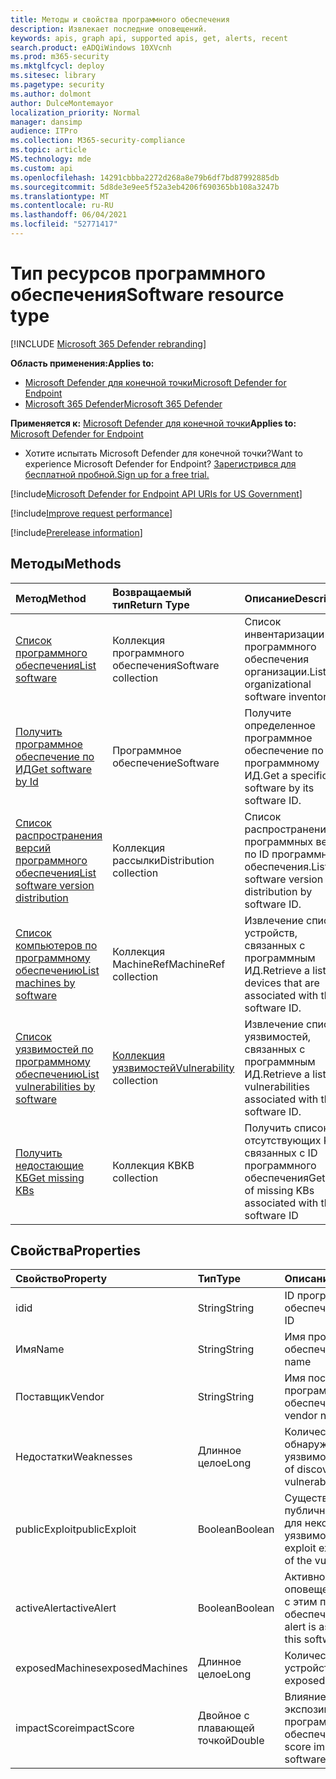 ```yaml
---
title: Методы и свойства программного обеспечения
description: Извлекает последние оповещений.
keywords: apis, graph api, supported apis, get, alerts, recent
search.product: eADQiWindows 10XVcnh
ms.prod: m365-security
ms.mktglfcycl: deploy
ms.sitesec: library
ms.pagetype: security
ms.author: dolmont
author: DulceMontemayor
localization_priority: Normal
manager: dansimp
audience: ITPro
ms.collection: M365-security-compliance
ms.topic: article
MS.technology: mde
ms.custom: api
ms.openlocfilehash: 14291cbbba2272d268a8e79b6df7bd87992885db
ms.sourcegitcommit: 5d8de3e9ee5f52a3eb4206f690365bb108a3247b
ms.translationtype: MT
ms.contentlocale: ru-RU
ms.lasthandoff: 06/04/2021
ms.locfileid: "52771417"
---
```

# <a name="software-resource-type"></a><span data-ttu-id="dc102-104">Тип ресурсов программного обеспечения</span><span class="sxs-lookup"><span data-stu-id="dc102-104">Software resource type</span></span>

[!INCLUDE [Microsoft 365 Defender rebranding](../../includes/microsoft-defender.md)]

<span data-ttu-id="dc102-105">**Область применения:**</span><span class="sxs-lookup"><span data-stu-id="dc102-105">**Applies to:**</span></span>
- [<span data-ttu-id="dc102-106">Microsoft Defender для конечной точки</span><span class="sxs-lookup"><span data-stu-id="dc102-106">Microsoft Defender for Endpoint</span></span>](https://go.microsoft.com/fwlink/p/?linkid=2154037)
- [<span data-ttu-id="dc102-107">Microsoft 365 Defender</span><span class="sxs-lookup"><span data-stu-id="dc102-107">Microsoft 365 Defender</span></span>](https://go.microsoft.com/fwlink/?linkid=2118804)

<span data-ttu-id="dc102-108">**Применяется к:** [Microsoft Defender для конечной точки](https://go.microsoft.com/fwlink/?linkid=2154037)</span><span class="sxs-lookup"><span data-stu-id="dc102-108">**Applies to:** [Microsoft Defender for Endpoint](https://go.microsoft.com/fwlink/?linkid=2154037)</span></span>

- <span data-ttu-id="dc102-109">Хотите испытать Microsoft Defender для конечной точки?</span><span class="sxs-lookup"><span data-stu-id="dc102-109">Want to experience Microsoft Defender for Endpoint?</span></span> [<span data-ttu-id="dc102-110">Зарегистрився для бесплатной пробной.</span><span class="sxs-lookup"><span data-stu-id="dc102-110">Sign up for a free trial.</span></span>](https://www.microsoft.com/microsoft-365/windows/microsoft-defender-atp?ocid=docs-wdatp-exposedapis-abovefoldlink)

[!include[Microsoft Defender for Endpoint API URIs for US Government](../../includes/microsoft-defender-api-usgov.md)]

[!include[Improve request performance](../../includes/improve-request-performance.md)]


[!include[Prerelease information](../../includes/prerelease.md)]

## <a name="methods"></a><span data-ttu-id="dc102-111">Методы</span><span class="sxs-lookup"><span data-stu-id="dc102-111">Methods</span></span>

<span data-ttu-id="dc102-112">Метод</span><span class="sxs-lookup"><span data-stu-id="dc102-112">Method</span></span> |<span data-ttu-id="dc102-113">Возвращаемый тип</span><span class="sxs-lookup"><span data-stu-id="dc102-113">Return Type</span></span> |<span data-ttu-id="dc102-114">Описание</span><span class="sxs-lookup"><span data-stu-id="dc102-114">Description</span></span>
:---|:---|:---
[<span data-ttu-id="dc102-115">Список программного обеспечения</span><span class="sxs-lookup"><span data-stu-id="dc102-115">List software</span></span>](get-software.md) | <span data-ttu-id="dc102-116">Коллекция программного обеспечения</span><span class="sxs-lookup"><span data-stu-id="dc102-116">Software collection</span></span> | <span data-ttu-id="dc102-117">Список инвентаризации программного обеспечения организации.</span><span class="sxs-lookup"><span data-stu-id="dc102-117">List the organizational software inventory.</span></span>
[<span data-ttu-id="dc102-118">Получить программное обеспечение по ИД</span><span class="sxs-lookup"><span data-stu-id="dc102-118">Get software by Id</span></span>](get-software-by-id.md) | <span data-ttu-id="dc102-119">Программное обеспечение</span><span class="sxs-lookup"><span data-stu-id="dc102-119">Software</span></span> | <span data-ttu-id="dc102-120">Получите определенное программное обеспечение по его программному ИД.</span><span class="sxs-lookup"><span data-stu-id="dc102-120">Get a specific software by its software ID.</span></span>
[<span data-ttu-id="dc102-121">Список распространения версий программного обеспечения</span><span class="sxs-lookup"><span data-stu-id="dc102-121">List software version distribution</span></span>](get-software-ver-distribution.md)| <span data-ttu-id="dc102-122">Коллекция рассылки</span><span class="sxs-lookup"><span data-stu-id="dc102-122">Distribution collection</span></span> | <span data-ttu-id="dc102-123">Список распространения программных версий по ID программного обеспечения.</span><span class="sxs-lookup"><span data-stu-id="dc102-123">List software version distribution by software ID.</span></span>
[<span data-ttu-id="dc102-124">Список компьютеров по программному обеспечению</span><span class="sxs-lookup"><span data-stu-id="dc102-124">List machines by software</span></span>](get-machines-by-software.md)| <span data-ttu-id="dc102-125">Коллекция MachineRef</span><span class="sxs-lookup"><span data-stu-id="dc102-125">MachineRef collection</span></span> | <span data-ttu-id="dc102-126">Извлечение списка устройств, связанных с программным ИД.</span><span class="sxs-lookup"><span data-stu-id="dc102-126">Retrieve a list of devices that are associated with the software ID.</span></span>
[<span data-ttu-id="dc102-127">Список уязвимостей по программному обеспечению</span><span class="sxs-lookup"><span data-stu-id="dc102-127">List vulnerabilities by software</span></span>](get-vuln-by-software.md) | <span data-ttu-id="dc102-128">[Коллекция уязвимостей](vulnerability.md)</span><span class="sxs-lookup"><span data-stu-id="dc102-128">[Vulnerability](vulnerability.md) collection</span></span> | <span data-ttu-id="dc102-129">Извлечение списка уязвимостей, связанных с программным ИД.</span><span class="sxs-lookup"><span data-stu-id="dc102-129">Retrieve a list of vulnerabilities associated with the software ID.</span></span>
[<span data-ttu-id="dc102-130">Получить недостающие КБ</span><span class="sxs-lookup"><span data-stu-id="dc102-130">Get missing KBs</span></span>](get-missing-kbs-software.md) | <span data-ttu-id="dc102-131">Коллекция KB</span><span class="sxs-lookup"><span data-stu-id="dc102-131">KB collection</span></span> | <span data-ttu-id="dc102-132">Получить список отсутствующих KBs, связанных с ID программного обеспечения</span><span class="sxs-lookup"><span data-stu-id="dc102-132">Get a list of missing KBs associated with the software ID</span></span>

## <a name="properties"></a><span data-ttu-id="dc102-133">Свойства</span><span class="sxs-lookup"><span data-stu-id="dc102-133">Properties</span></span>

<span data-ttu-id="dc102-134">Свойство</span><span class="sxs-lookup"><span data-stu-id="dc102-134">Property</span></span> |   <span data-ttu-id="dc102-135">Тип</span><span class="sxs-lookup"><span data-stu-id="dc102-135">Type</span></span>   |   <span data-ttu-id="dc102-136">Описание</span><span class="sxs-lookup"><span data-stu-id="dc102-136">Description</span></span>
:---|:---|:---
<span data-ttu-id="dc102-137">id</span><span class="sxs-lookup"><span data-stu-id="dc102-137">id</span></span> | <span data-ttu-id="dc102-138">String</span><span class="sxs-lookup"><span data-stu-id="dc102-138">String</span></span> | <span data-ttu-id="dc102-139">ID программного обеспечения</span><span class="sxs-lookup"><span data-stu-id="dc102-139">Software ID</span></span>
<span data-ttu-id="dc102-140">Имя</span><span class="sxs-lookup"><span data-stu-id="dc102-140">Name</span></span> | <span data-ttu-id="dc102-141">String</span><span class="sxs-lookup"><span data-stu-id="dc102-141">String</span></span> | <span data-ttu-id="dc102-142">Имя программного обеспечения</span><span class="sxs-lookup"><span data-stu-id="dc102-142">Software name</span></span>
<span data-ttu-id="dc102-143">Поставщик</span><span class="sxs-lookup"><span data-stu-id="dc102-143">Vendor</span></span> | <span data-ttu-id="dc102-144">String</span><span class="sxs-lookup"><span data-stu-id="dc102-144">String</span></span> | <span data-ttu-id="dc102-145">Имя поставщика программного обеспечения</span><span class="sxs-lookup"><span data-stu-id="dc102-145">Software vendor name</span></span>
<span data-ttu-id="dc102-146">Недостатки</span><span class="sxs-lookup"><span data-stu-id="dc102-146">Weaknesses</span></span> | <span data-ttu-id="dc102-147">Длинное целое</span><span class="sxs-lookup"><span data-stu-id="dc102-147">Long</span></span> | <span data-ttu-id="dc102-148">Количество обнаруженных уязвимостей</span><span class="sxs-lookup"><span data-stu-id="dc102-148">Number of discovered vulnerabilities</span></span>
<span data-ttu-id="dc102-149">publicExploit</span><span class="sxs-lookup"><span data-stu-id="dc102-149">publicExploit</span></span> | <span data-ttu-id="dc102-150">Boolean</span><span class="sxs-lookup"><span data-stu-id="dc102-150">Boolean</span></span> | <span data-ttu-id="dc102-151">Существует публичный эксплойт для некоторых уязвимостей</span><span class="sxs-lookup"><span data-stu-id="dc102-151">Public exploit exists for some of the vulnerabilities</span></span>
<span data-ttu-id="dc102-152">activeAlert</span><span class="sxs-lookup"><span data-stu-id="dc102-152">activeAlert</span></span> | <span data-ttu-id="dc102-153">Boolean</span><span class="sxs-lookup"><span data-stu-id="dc102-153">Boolean</span></span> | <span data-ttu-id="dc102-154">Активное оповещение связано с этим программным обеспечением</span><span class="sxs-lookup"><span data-stu-id="dc102-154">Active alert is associated with this software</span></span>
<span data-ttu-id="dc102-155">exposedMachines</span><span class="sxs-lookup"><span data-stu-id="dc102-155">exposedMachines</span></span> | <span data-ttu-id="dc102-156">Длинное целое</span><span class="sxs-lookup"><span data-stu-id="dc102-156">Long</span></span> | <span data-ttu-id="dc102-157">Количество открытых устройств</span><span class="sxs-lookup"><span data-stu-id="dc102-157">Number of exposed devices</span></span>
<span data-ttu-id="dc102-158">impactScore</span><span class="sxs-lookup"><span data-stu-id="dc102-158">impactScore</span></span> | <span data-ttu-id="dc102-159">Двойное с плавающей точкой</span><span class="sxs-lookup"><span data-stu-id="dc102-159">Double</span></span> | <span data-ttu-id="dc102-160">Влияние оценки экспозиции этого программного обеспечения</span><span class="sxs-lookup"><span data-stu-id="dc102-160">Exposure score impact of this software</span></span>
